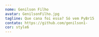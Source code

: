 ```yaml
---
nome: Genilson Filho
avatar: GenilsonFilho.jpg
tagline: Que cana foi essa? Só vem PyBr15
contato: https://github.com/genilson1-
cor: style6
---
```

